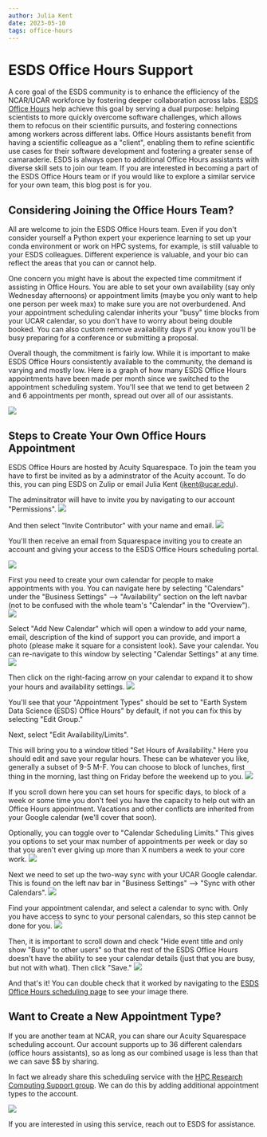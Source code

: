 ```yaml
---
author: Julia Kent
date: 2023-05-10
tags: office-hours
---
```


# ESDS Office Hours Support

A core goal of the ESDS community is to enhance the efficiency of the NCAR/UCAR workforce by fostering deeper collaboration across labs. [ESDS Office Hours](office-hours-appointments) help achieve this goal by serving a dual purpose: helping scientists to more quickly overcome software challenges, which allows them to refocus on their scientific pursuits, and fostering connections among workers across different labs. Office Hours assistants benefit from having a scientific colleague as a "client", enabling them to refine scientific use cases for their software development and fostering a greater sense of camaraderie. ESDS is always open to additional Office Hours assistants with diverse skill sets to join our team. If you are interested in becoming a part of the ESDS Office Hours team or if you would like to explore a similar service for your own team, this blog post is for you.

## Considering Joining the Office Hours Team?

All are welcome to join the ESDS Office Hours team. Even if you don't consider yourself a Python expert your experience learning to set up your conda environment or work on HPC systems, for example, is still valuable to your ESDS colleagues. Different experience is valuable, and your bio can reflect the areas that you can or cannot help.

One concern you might have is about the expected time commitment if assisting in Office Hours. You are able to set your own availability (say only Wednesday afternoons) or appointment limits (maybe you only want to help one person per week max) to make sure you are not overburdened. And your appointment scheduling calendar inherits your "busy" time blocks from your UCAR calendar, so you don't have to worry about being double booked. You can also custom remove availability days if you know you'll be busy preparing for a conference or submitting a proposal.

Overall though, the commitment is fairly low. While it is important to make ESDS Office Hours consistently available to the community, the demand is varying and mostly low. Here is a graph of how many ESDS Office Hours appointments have been made per month since we switched to the appointment scheduling system. You'll see that we tend to get between 2 and 6 appointments per month, spread out over all of our assistants.

![](../../images/office-hours-help/appointmentsummary.png)

## Steps to Create Your Own Office Hours Appointment

ESDS Office Hours are hosted by Acuity Squarespace. To join the team you have to first be invited as by a adminstrator of the Acuity account. To do this, you can ping ESDS on Zulip or email Julia Kent (jkent@ucar.edu).

The adminsitrator will have to invite you by navigating to our account "Permissions".
![](../../images/office-hours-help/permissions.png)

And then select "Invite Contributor" with your name and email.
![](../../images/office-hours-help/invitecontributor.png)

You'll then receive an email from Squarespace inviting you to create an account and giving your access to the ESDS Office Hours scheduling portal.

![](../../images/office-hours-help/navbar.png)

First you need to create your own calendar for people to make appointments with you. You can navigate here by selecting "Calendars" under the "Business Settings" --> "Availability" section on the left navbar (not to be confused with the whole team's "Calendar" in the "Overview").
![](../../images/office-hours-help/calendars.png)

Select "Add New Calendar" which will open a window to add your name, email, description of the kind of support you can provide, and import a photo (please make it square for a consistent look). Save your calendar. You can re-navigate to this window by selecting "Calendar Settings" at any time.
![](../../images/office-hours-help/calendarsettings.png)

Then click on the right-facing arrow on your calendar to expand it to show your hours and availability settings.
![](../../images/office-hours-help/setavailabilitylimits.png)

You'll see that your "Appointment Types" should be set to "Earth System Data Science (ESDS) Office Hours" by default, if not you can fix this by selecting "Edit Group."

Next, select "Edit Availability/Limits".

This will bring you to a window titled "Set Hours of Availability." Here you should edit and save your regular hours. These can be whatever you like, generally a subset of 9-5 M-F. You can choose to block of lunches, first thing in the morning, last thing on Friday before the weekend up to you.
![](../../images/office-hours-help/sethours.png)

If you scroll down here you can set hours for specific days, to block of a week or some time you don't feel you have the capacity to help out with an Office Hours appointment. Vacations and other conflicts are inherited from your Google calendar (we'll cover that soon).

Optionally, you can toggle over to "Calendar Scheduling Limits." This gives you options to set your max number of appointments per week or day so that you aren't ever giving up more than X numbers a week to your core work.
![](../../images/office-hours-help/limits.png)

Next we need to set up the two-way sync with your UCAR Google calendar. This is found on the left nav bar in "Business Settings" --> "Sync with other Calendars".
![](../../images/office-hours-help/sync.png)

Find your appointment calendar, and select a calendar to sync with. Only you have access to sync to your personal calendars, so this step cannot be done for you.
![](../../images/office-hours-help/selectcalendar.png)

Then, it is important to scroll down and check "Hide event title and only show "Busy" to other users" so that the rest of the ESDS Office Hours doesn't have the ability to see your calendar details (just that you are busy, but not with what). Then click "Save."
![](../../images/office-hours-help/hidetitles.png)

And that's it! You can double check that it worked by navigating to the [ESDS Office Hours scheduling page](office-hours/) to see your image there.

## Want to Create a New Appointment Type?

If you are another team at NCAR, you can share our Acuity Squarespace scheduling account. Our account supports up to 36 different calendars (office hours assistants), so as long as our combined usage is less than that we can save $$ by sharing.

In fact we already share this scheduling service with the [HPC Research Computing Support group](https://arc.ucar.edu/knowledge_base/121077762). We can do this by adding additional appointment types to the account.

![](../../images/office-hours-help/appointment_types.png)

If you are interested in using this service, reach out to ESDS for assistance.
